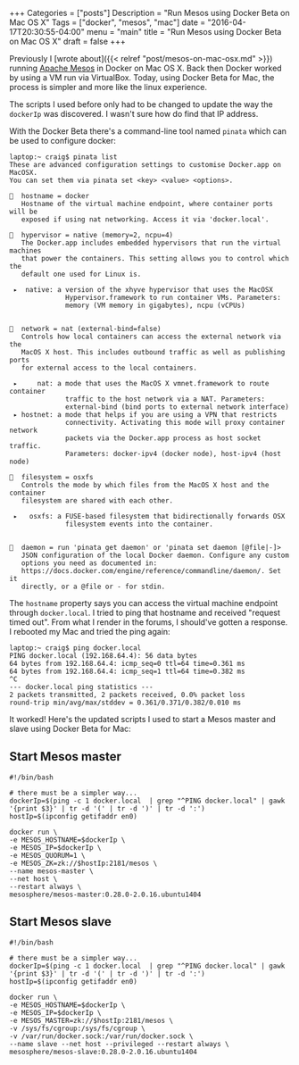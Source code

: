 +++
Categories = ["posts"]
Description = "Run Mesos using Docker Beta on Mac OS X"
Tags = ["docker", "mesos", "mac"]
date = "2016-04-17T20:30:55-04:00"
menu = "main"
title = "Run Mesos using Docker Beta on Mac OS X"
draft = false
+++

Previously I [wrote about]({{< relref "post/mesos-on-mac-osx.md" >}}) running [Apache Mesos](http://mesos.apache.org)
in Docker on Mac OS X. Back then Docker worked by using a VM run via VirtualBox. Today,
using Docker Beta for Mac, the process is simpler and more like the linux experience.

The scripts I used before only had to be changed to update the way the `dockerIp`
was discovered. I wasn't sure how do find that IP address.

With the Docker Beta there's a command-line tool named `pinata`
which can be used to configure docker:

```
laptop:~ craig$ pinata list
These are advanced configuration settings to customise Docker.app on MacOSX.
You can set them via pinata set <key> <value> <options>.

🐳  hostname = docker
   Hostname of the virtual machine endpoint, where container ports will be
   exposed if using nat networking. Access it via 'docker.local'.

🐳  hypervisor = native (memory=2, ncpu=4)
   The Docker.app includes embedded hypervisors that run the virtual machines
   that power the containers. This setting allows you to control which the
   default one used for Linux is.

 ▸  native: a version of the xhyve hypervisor that uses the MacOSX
              Hypervisor.framework to run container VMs. Parameters:
              memory (VM memory in gigabytes), ncpu (vCPUs)


🐳  network = nat (external-bind=false)
   Controls how local containers can access the external network via the
   MacOS X host. This includes outbound traffic as well as publishing ports
   for external access to the local containers.

 ▸     nat: a mode that uses the MacOS X vmnet.framework to route container
              traffic to the host network via a NAT. Parameters:
              external-bind (bind ports to external network interface)
 ▸ hostnet: a mode that helps if you are using a VPN that restricts
              connectivity. Activating this mode will proxy container network
              packets via the Docker.app process as host socket traffic.
              Parameters: docker-ipv4 (docker node), host-ipv4 (host node)

🐳  filesystem = osxfs
   Controls the mode by which files from the MacOS X host and the container
   filesystem are shared with each other.

 ▸   osxfs: a FUSE-based filesystem that bidirectionally forwards OSX
              filesystem events into the container.


🐳  daemon = run 'pinata get daemon' or 'pinata set daemon [@file|-]>
   JSON configuration of the local Docker daemon. Configure any custom
   options you need as documented in:
   https://docs.docker.com/engine/reference/commandline/daemon/. Set it
   directly, or a @file or - for stdin.
```

The `hostname` property says you can access the virtual machine endpoint through
`docker.local`. I tried to ping that hostname and received "request timed out". From what I render
in the forums, I should've gotten a response. I rebooted my Mac and tried the ping again:

```
laptop:~ craig$ ping docker.local
PING docker.local (192.168.64.4): 56 data bytes
64 bytes from 192.168.64.4: icmp_seq=0 ttl=64 time=0.361 ms
64 bytes from 192.168.64.4: icmp_seq=1 ttl=64 time=0.382 ms
^C
--- docker.local ping statistics ---
2 packets transmitted, 2 packets received, 0.0% packet loss
round-trip min/avg/max/stddev = 0.361/0.371/0.382/0.010 ms
```

It worked! Here's the updated scripts I used to start a Mesos master and slave
using Docker Beta for Mac:

## Start Mesos master

```
#!/bin/bash

# there must be a simpler way...
dockerIp=$(ping -c 1 docker.local  | grep "^PING docker.local" | gawk '{print $3}' | tr -d '(' | tr -d ')' | tr -d ':')
hostIp=$(ipconfig getifaddr en0)

docker run \
-e MESOS_HOSTNAME=$dockerIp \
-e MESOS_IP=$dockerIp \
-e MESOS_QUORUM=1 \
-e MESOS_ZK=zk://$hostIp:2181/mesos \
--name mesos-master \
--net host \
--restart always \
mesosphere/mesos-master:0.28.0-2.0.16.ubuntu1404
```

## Start Mesos slave

```
#!/bin/bash

# there must be a simpler way...
dockerIp=$(ping -c 1 docker.local  | grep "^PING docker.local" | gawk '{print $3}' | tr -d '(' | tr -d ')' | tr -d ':')
hostIp=$(ipconfig getifaddr en0)

docker run \
-e MESOS_HOSTNAME=$dockerIp \
-e MESOS_IP=$dockerIp \
-e MESOS_MASTER=zk://$hostIp:2181/mesos \
-v /sys/fs/cgroup:/sys/fs/cgroup \
-v /var/run/docker.sock:/var/run/docker.sock \
--name slave --net host --privileged --restart always \
mesosphere/mesos-slave:0.28.0-2.0.16.ubuntu1404
```
